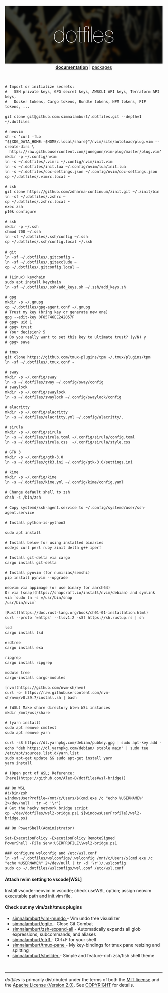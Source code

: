 <p align=center>
  <a href="https://github.com/simnalamburt">
    <img alt="dotfiles" src="https://raw.githubusercontent.com/simnalamburt/i/master/.dotfiles/logo.png">
  </a>
  <br>
  <b><a href="docs/">documentation</a></b> | <a href="packages/">packages</a>
</p>

<br>

```shell
# Import or initialize secrets:
#   SSH private keys, GPG secret keys, AWSCLI API keys, Terraform API keys,
#   Docker tokens, Cargo tokens, Bundle tokens, NPM tokens, PIP tokens, ...

git clone git@github.com:simnalamburt/.dotfiles.git --depth=1 ~/.dotfiles

# neovim
sh -c 'curl -fLo "${XDG_DATA_HOME:-$HOME/.local/share}"/nvim/site/autoload/plug.vim --create-dirs \
  https://raw.githubusercontent.com/junegunn/vim-plug/master/plug.vim'
mkdir -p ~/.config/nvim
ln -s ~/.dotfiles/.vimrc ~/.config/nvim/init.vim
ln -s ~/.dotfiles/init.lua ~/.config/nvim/lua/init.lua
ln -s ~/.dotfiles/coc-settings.json ~/.config/nvim/coc-settings.json
cp ~/.dotfiles/.vimrc.local ~

# zsh
git clone https://github.com/zdharma-continuum/zinit.git ~/.zinit/bin
ln -sf ~/.dotfiles/.zshrc ~
cp ~/.dotfiles/.zshrc.local ~
exec zsh
p10k configure

# ssh
mkdir -p ~/.ssh
chmod 700 ~/.ssh
ln -sf ~/.dotfiles/.ssh/config ~/.ssh
cp ~/.dotfiles/.ssh/config.local ~/.ssh

# git
ln -sf ~/.dotfiles/.gitconfig ~
ln -sf ~/.dotfiles/.gitexclude ~
cp ~/.dotfiles/.gitconfig.local ~

# (Linux) keychain
sudo apt install keychain
ln -sf ~/.dotfiles/.ssh/add_keys.sh ~/.ssh/add_keys.sh

# gpg
mkdir -p ~/.gnupg
cp ~/.dotfiles/gpg-agent.conf ~/.gnupg
# Trust my key (bring key or generate new one)
gpg --edit-key 0F85F46EE242057F
# gpg> uid 1
# gpg> trust
# Your decision? 5
# Do you really want to set this key to ultimate trust? (y/N) y
# gpg> save

# tmux
git clone https://github.com/tmux-plugins/tpm ~/.tmux/plugins/tpm
ln -sf ~/.dotfiles/.tmux.conf ~

# sway
mkdir -p ~/.config/sway
ln -s ~/.dotfiles/sway ~/.config/sway/config
# swaylock
mkdir -p ~/.config/swaylock
ln -s ~/.dotfiles/swaylock ~/.config/swaylock/config

# alacritty
mkdir -p ~/.config/alacritty
ln -s ~/.dotfiles/alacritty.yml ~/.config/alacritty/.

# sirula
mkdir -p ~/.config/sirula
ln -s ~/.dotfiles/sirula.toml ~/.config/sirula/config.toml
ln -s ~/.dotfiles/sirula.css  ~/.config/sirula/style.css

# GTK 3
mkdir -p ~/.config/gtk-3.0
ln -s ~/.dotfiles/gtk3.ini ~/.config/gtk-3.0/settings.ini

# kime
mkdir -p ~/.config/kime
ln -s ~/.dotfiles/kime.yml ~/.config/kime/config.yaml

# Change default shell to zsh
chsh -s /bin/zsh

# Copy systemd/ssh-agent.service to ~/.config/systemd/user/ssh-agent.service

# Install python-is-python3

sudo apt install 

# Install below for using installed binaries
nodejs curl perl ruby zinit delta g++ iperf

# Install git-delta via cargo
cargo install git-delta

# Install pynvim (for numirias/semshi)
pip install pynvim --upgrade

neovim via appimage (or use binary for aarch64)
Or via [snap](https://snapcraft.io/install/nvim/debian) and symlink via `sudo ln -s =/usr/bin/snap
/usr/bin/nvim`

[Rust](https://doc.rust-lang.org/book/ch01-01-installation.html)
curl --proto '=https' --tlsv1.2 -sSf https://sh.rustup.rs | sh

lsd
cargo install lsd

erdtree
cargo install exa

ripgrep
cargo install ripgrep

module tree
cargo-install cargo-modules

[nvm](https://github.com/nvm-sh/nvm)
curl -o- https://raw.githubusercontent.com/nvm-sh/nvm/v0.39.7/install.sh | bash

# (WSL) Make share directory btwn WSL instances
mkdir /mnt/wsl/share

# (yarn install)
sudo apt remove cmdtest
sudo apt remove yarn
 
curl -sS https://dl.yarnpkg.com/debian/pubkey.gpg | sudo apt-key add -
echo "deb https://dl.yarnpkg.com/debian/ stable main" | sudo tee /etc/apt/sources.list.d/yarn.list
sudo apt-get update && sudo apt-get install yarn
yarn install

# (Open port of WSL; Reference:
[here](https://github.com/Alex-D/dotfiles#wsl-bridge))

## On WSL
#!/bin/zsh
windowsUserProfile=/mnt/c/Users/$(cmd.exe /c "echo %USERNAME%" 2>/dev/null | tr -d '\r')
# Get the hacky network bridge script
cp ~/dev/dotfiles/wsl2-bridge.ps1 ${windowsUserProfile}/wsl2-bridge.ps1

## On PowerShell(Administrator)

Set-ExecutionPolicy -ExecutionPolicy RemoteSigned
PowerShell -File $env:USERPROFILE\\wsl2-bridge.ps1

### configure wslconfig and /etc/wsl.conf
ln -sf ~/.dotfiles/wslconfigs/.wslconfig /mnt/c/Users/$(cmd.exe /c "echo %USERNAME%" 2>/dev/null | tr -d '\r')/.wslconfig
sudo cp ~/.dotfiles/wslconfigs/wsl.conf /etc/wsl.conf

```
#### Attach nvim setting to vscode[WSL]
Install vscode-neovim in vscode; check useWSL option; assign neovim executable
path and init.vim file.

#### Check out my vim/zsh/tmux plugins
- [simnalamburt/vim-mundo     ](https://github.com/simnalamburt/vim-mundo) - Vim undo tree visualizer
- [simnalamburt/cgitc         ](https://github.com/simnalamburt/cgitc) - Close Git Combat
- [simnalamburt/zsh-expand-all](https://github.com/simnalamburt/zsh-expand-all) - Automatically expands all glob expressions, subcommands, and aliases
- [simnalamburt/ctrlf         ](https://github.com/simnalamburt/ctrlf) - Ctrl+F for your shell
- [simnalamburt/tmux-pane     ](https://github.com/simnalamburt/tmux-pane) - My key-bindings for tmux pane resizing and splitting
- [simnalamburt/shellder      ](https://github.com/simnalamburt/shellder) - Simple and feature-rich zsh/fish shell theme

<br>

--------
*dotfiles* is primarily distributed under the terms of both the [MIT license]
and the [Apache License (Version 2.0)]. See [COPYRIGHT] for details.

[MIT license]: LICENSE-MIT
[Apache License (Version 2.0)]: LICENSE-APACHE
[COPYRIGHT]: COPYRIGHT
